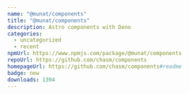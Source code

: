 ```yaml
---
name: "@munat/components"
title: "@munat/components"
description: Astro components with Deno
categories:
  - uncategorized
  - recent
npmUrl: https://www.npmjs.com/package/@munat/components
repoUrl: https://github.com/chasm/components
homepageUrl: https://github.com/chasm/components#readme
badge: new
downloads: 1394
---
```


